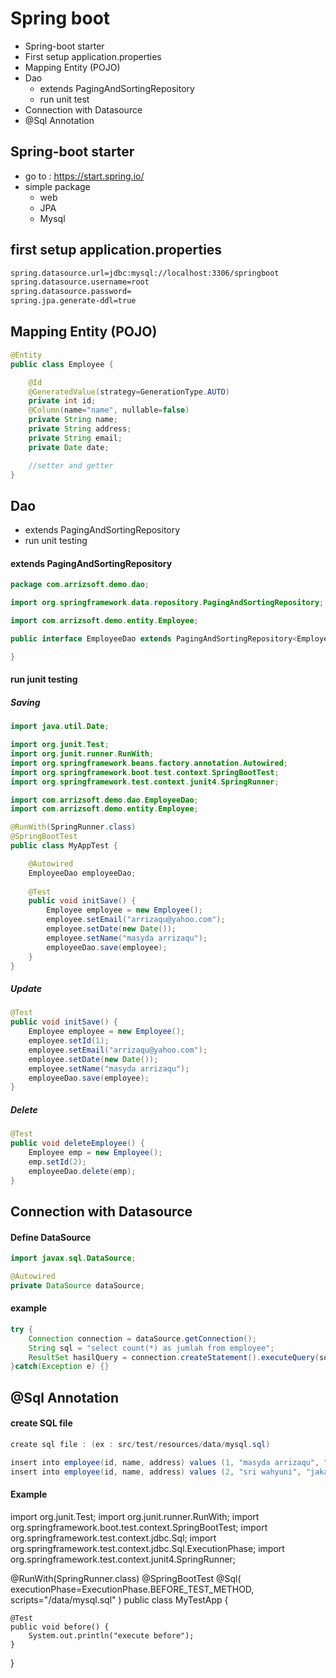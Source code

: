 # Spring boot
* Spring-boot starter
* First setup application.properties
* Mapping Entity (POJO)
* Dao
	* extends PagingAndSortingRepository
	* run unit test
* Connection with Datasource
* @Sql Annotation
	
## Spring-boot starter
* go to : https://start.spring.io/
* simple package
	* web 
	* JPA
	* Mysql
  
## first setup application.properties
```xml
spring.datasource.url=jdbc:mysql://localhost:3306/springboot
spring.datasource.username=root
spring.datasource.password=
spring.jpa.generate-ddl=true 
```

## Mapping Entity (POJO)
```java
@Entity
public class Employee {

	@Id
	@GeneratedValue(strategy=GenerationType.AUTO)
	private int id;
	@Column(name="name", nullable=false)
	private String name;
	private String address;
	private String email;
	private Date date;

	//setter and getter
}
```

## Dao 
* extends PagingAndSortingRepository
* run unit testing

#### extends PagingAndSortingRepository
```java
package com.arrizsoft.demo.dao;

import org.springframework.data.repository.PagingAndSortingRepository;

import com.arrizsoft.demo.entity.Employee;

public interface EmployeeDao extends PagingAndSortingRepository<Employee, Integer> {

}
```

#### run junit testing
##### Saving
```java
import java.util.Date;

import org.junit.Test;
import org.junit.runner.RunWith;
import org.springframework.beans.factory.annotation.Autowired;
import org.springframework.boot.test.context.SpringBootTest;
import org.springframework.test.context.junit4.SpringRunner;

import com.arrizsoft.demo.dao.EmployeeDao;
import com.arrizsoft.demo.entity.Employee;

@RunWith(SpringRunner.class)
@SpringBootTest
public class MyAppTest {

	@Autowired
	EmployeeDao employeeDao;
	
	@Test
	public void initSave() {
		Employee employee = new Employee();
		employee.setEmail("arrizaqu@yahoo.com");
		employee.setDate(new Date());
		employee.setName("masyda arrizaqu");
		employeeDao.save(employee);
	}
}
```

##### Update
```java
@Test
public void initSave() {
	Employee employee = new Employee();
	employee.setId(1);
	employee.setEmail("arrizaqu@yahoo.com");
	employee.setDate(new Date());
	employee.setName("masyda arrizaqu");
	employeeDao.save(employee);
}
```

##### Delete 
```java
@Test
public void deleteEmployee() {
	Employee emp = new Employee();
	emp.setId(2);
	employeeDao.delete(emp);
}
```

## Connection with Datasource
#### Define DataSource 
```java
import javax.sql.DataSource;

@Autowired
private DataSource dataSource;
```

#### example
```java
try {
	Connection connection = dataSource.getConnection();
	String sql = "select count(*) as jumlah from employee";	
	ResultSet hasilQuery = connection.createStatement().executeQuery(sql);
}catch(Exception e) {}
```

## @Sql Annotation
#### create SQL file 
```java
create sql file : (ex : src/test/resources/data/mysql.sql)

insert into employee(id, name, address) values (1, "masyda arrizaqu", "seputih banyak");
insert into employee(id, name, address) values (2, "sri wahyuni", "jakarta timur");
```

#### Example
import org.junit.Test;
import org.junit.runner.RunWith;
import org.springframework.boot.test.context.SpringBootTest;
import org.springframework.test.context.jdbc.Sql;
import org.springframework.test.context.jdbc.Sql.ExecutionPhase;
import org.springframework.test.context.junit4.SpringRunner;

@RunWith(SpringRunner.class)
@SpringBootTest
@Sql(
		executionPhase=ExecutionPhase.BEFORE_TEST_METHOD,
		scripts="/data/mysql.sql"
		)
public class MyTestApp {

	@Test
	public void before() {
		System.out.println("execute before");
	}
	
}
